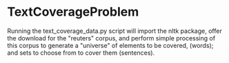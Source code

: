 # TextCoverageProblem

Running the text_coverage_data.py script will import the nltk package, offer the download for the "reuters" corpus, and perform simple processing of this corpus to generate a "universe" of elements to be covered, (words); and sets to choose from to cover them (sentences).
